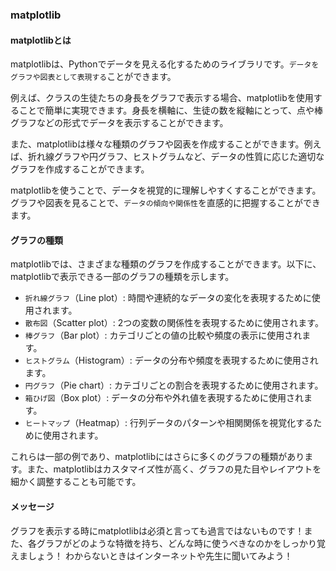 ### matplotlib
#### matplotlibとは
matplotlibは、Pythonでデータを見える化するためのライブラリです。```データをグラフや図表として表現する```ことができます。

例えば、クラスの生徒たちの身長をグラフで表示する場合、matplotlibを使用することで簡単に実現できます。身長を横軸に、生徒の数を縦軸にとって、点や棒グラフなどの形式でデータを表示することができます。

また、matplotlibは様々な種類のグラフや図表を作成することができます。例えば、折れ線グラフや円グラフ、ヒストグラムなど、データの性質に応じた適切なグラフを作成することができます。

matplotlibを使うことで、データを視覚的に理解しやすくすることができます。グラフや図表を見ることで、```データの傾向や関係性```を直感的に把握することができます。

#### グラフの種類
matplotlibでは、さまざまな種類のグラフを作成することができます。以下に、matplotlibで表示できる一部のグラフの種類を示します。

- ```折れ線グラフ```（Line plot）: 時間や連続的なデータの変化を表現するために使用されます。
- ```散布図```（Scatter plot）: 2つの変数の関係性を表現するために使用されます。
- ```棒グラフ```（Bar plot）: カテゴリごとの値の比較や頻度の表示に使用されます。
- ```ヒストグラム```（Histogram）: データの分布や頻度を表現するために使用されます。
- ```円グラフ```（Pie chart）: カテゴリごとの割合を表現するために使用されます。
- ```箱ひげ図```（Box plot）: データの分布や外れ値を表現するために使用されます。
- ```ヒートマップ```（Heatmap）: 行列データのパターンや相関関係を視覚化するために使用されます。

これらは一部の例であり、matplotlibにはさらに多くのグラフの種類があります。また、matplotlibはカスタマイズ性が高く、グラフの見た目やレイアウトを細かく調整することも可能です。

#### メッセージ
グラフを表示する時にmatplotlibは必須と言っても過言ではないものです！また、各グラフがどのような特徴を持ち、どんな時に使うべきなのかをしっかり覚えましょう！
わからないときはインターネットや先生に聞いてみよう！